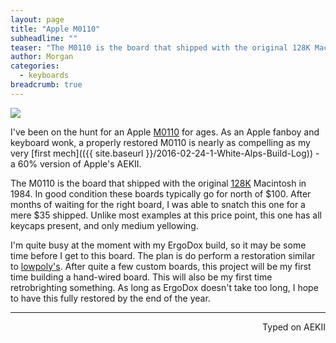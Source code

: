 ```yaml
---
layout: page
title: "Apple M0110"
subheadline: ""
teaser: "The M0110 is the board that shipped with the original 128K Macintosh in 1984. In good condition these boards typically go for north of $100. After months of waiting for the right board, I was able to snatch this one for a mere $35 shipped."
author: Morgan
categories:
  - keyboards
breadcrumb: true
---
```

![](https://i.imgur.com/ln97rpd.jpg)

I've been on the hunt for an Apple [M0110](https://deskthority.net/wiki/Apple_M0110) for ages. As an Apple fanboy and keyboard wonk, a properly restored M0110 is nearly as compelling as my very [first mech](({{ site.baseurl }}/2016-02-24-1-White-Alps-Build-Log)) - a 60% version of Apple's AEKII.

The M0110 is the board that shipped with the original [128K](https://en.wikipedia.org/wiki/Macintosh_128K) Macintosh in 1984. In good condition these boards typically go for north of $100. After months of waiting for the right board, I was able to snatch this one for a mere $35 shipped. Unlike most examples at this price point, this one has all keycaps present, and only medium yellowing.

I'm quite busy at the moment with my ErgoDox build, so it may be some time before I get to this board. The plan is do perform a restoration similar to [lowpoly's](https://deskthority.net/workshop-f7/the-apple-m0110-today-t1067.html). After quite a few custom boards, this project will be my first time building a hand-wired board. This will also be my first time retrobrighting something. As long as ErgoDox doesn't take too long, I hope to have this fully restored by the end of the year.  

---
<p align="right">Typed on AEKII</p>
